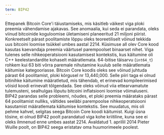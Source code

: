 ```yaml
---
term: BIP42
---
```


Ettepanek Bitcoin Core'i täiustamiseks, mis käsitleb väikest viga ploki preemia vähendamise ajakavas. See anomaalia, kui seda ei parandata, oleks viinud bitcoinide koguloomise ületamiseni planeeritud 21 miljoni piirist. Konkreetselt pärast poolitamiste lõppu oleks teoreetiliselt võinud tekkida uus bitcoini loomise tsükkel umbes aastal 2214. Küsimuse all olev Core kood kasutas kaevandaja preemia väärtusel parempoolset binaarset nihet. Viga tulenes selle nihkeoperatsiooni kasutamisest kontekstis, kus käitumine oli C++ keelestandardite kohaselt määratlemata. 64-bitise täisarvu (`int64_t`) rohkem kui 63 biti võrra paremale nihutamine kuulub selle määratlemata käitumise kategooriasse. Bitcoin Core koodis oleks see võinud juhtuda pärast 64 poolitamist, ploki kõrgusel nr 13,440,000. Selle piiri taga ei olnud bitinihke käitumine määratletud, mis tähendab, et erinevad kompileerimised võisid koodi erinevalt tõlgendada. See oleks võinud viia ettearvamatute tulemusteni, sealhulgas lõputu bitcoini inflatsiooni loomise võimaluseni. BIP42 parandas selle probleemi, nõudes, et ploki preemia määrataks pärast 64 poolitamist nulliks, vältides seeläbi parempoolse nihkeoperatsiooni kasutamist määratlemata käitumise kontekstis. See muudatus, mis oli pehme kahvel, selgitas seega Bitcoin Core koodi käitumist. Kuigi üsna tõsine, ei olnud BIP42 poolt parandatud viga kohe kriitiline, kuna see ei oleks ilmnenud enne umbes aastat 2214. Avaldatud 1. aprillil 2014 Pieter Wuille poolt, on BIP42 seega eristatav oma huumorimeele poolest.